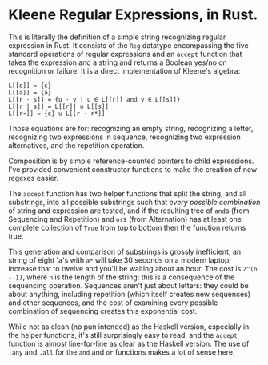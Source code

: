 # Kleene Regular Expressions, in Rust.

This is literally the definition of a simple string recognizing regular
expression in Rust.  It consists of the `Reg` datatype encompassing
the five standard operations of regular expressions and an `accept`
function that takes the expression and a string and returns a Boolean
yes/no on recognition or failure. It is a direct implementation of
Kleene's algebra:

    L[[ε]] = {ε}
    L[[a]] = {a}
    L[[r · s]] = {u · v | u ∈ L[[r]] and v ∈ L[[s]]}
    L[[r | s]] = L[[r]] ∪ L[[s]]
    L[[r∗]] = {ε} ∪ L[[r · r*]]
    
Those equations are for: recognizing an empty string, recognizing a
letter, recognizing two expressions in sequence, recognizing two
expression alternatives, and the repetition operation.

Composition is by simple reference-counted pointers to child
expressions.  I've provided convenient constructor functions to make the
creation of new regexes easier.

The `accept` function has two helper functions that split the string,
and all substrings, into all possible substrings such that *every
possible combination* of string and expression are tested, and if the
resulting tree of `and`s (from Sequencing and Repetition) and `or`s
(from Alternation) has at least one complete collection of `True` from
top to bottom then the function returns true.

This generation and comparison of substrings is grossly inefficient; an
string of eight 'a's with `a*` will take 30 seconds on a modern laptop;
increase that to twelve and you'll be waiting about an hour.  The cost
is `2^(n - 1)`, where `n` is the length of the string; this is a
consequence of the sequencing operation.  Sequences aren't just about
letters: they could be about anything, including repetition (which
itself creates new sequences) and other sequences, and the cost of
examining every possible combination of sequencing creates this
exponential cost.

While not as clean (no pun intended) as the Haskell version, especially
in the helper functions, it's still surprisingly easy to read, and the
`accept` function is almost line-for-line as clear as the Haskell
version.  The use of `.any` and `.all` for the `and` and `or` functions
makes a lot of sense here.

